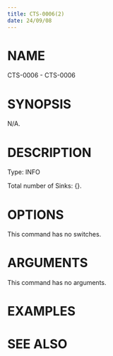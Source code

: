 ```yaml
---
title: CTS-0006(2)
date: 24/09/08
---
```


# NAME

CTS-0006 - CTS-0006

# SYNOPSIS

N/A.

# DESCRIPTION

Type: INFO

Total number of Sinks: {}.

# OPTIONS

This command has no switches.

# ARGUMENTS

This command has no arguments.

# EXAMPLES

# SEE ALSO
